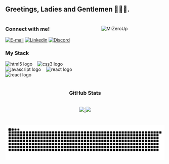 ## Greetings, Ladies and Gentlemen 👨‍💻🌐.

#

<img width="200px" height="200px" align="right" alt="MrZeroUp" src="https://media2.giphy.com/media/v1.Y2lkPTc5MGI3NjExM3M5dml2ZWRkbnV4MHlueDBtNjA2M3RjNXF6MnlvYnE5YzczYm15dyZlcD12MV9pbnRlcm5hbF9naWZfYnlfaWQmY3Q9Zw/2MsTpsglBOPKcMh7Aq/giphy.gif"> 

<h3 align="left">Connect with me!</h3>

[![E-mail](https://img.shields.io/badge/-Email-000?style=for-the-badge&logo=microsoft-outlook&logoColor=FF00F6&color:FFF)](mailto:alissondevwork@gmail.com)
[![Linkedin](https://img.shields.io/badge/-LinkedIn-000?style=for-the-badge&logo=linkedin&logoColor=FF00F6&color:FFF)](https://www.linkedin.com/in/alisson-matheus-2020002a0/)
[![Discord](https://img.shields.io/badge/-Discord-7289DA?style=for-the-badge&logo=discord&logoColor=FF00F6&color:FFF)](https://discord.gg/nByfSZeKW4)

<h3 align="left">My Stack </h3>

<div align="left">
    <img src="https://cdn.jsdelivr.net/gh/devicons/devicon/icons/html5/html5-original.svg" height="25" alt="html5 logo"  />
    <img width="8" />
    <img src="https://cdn.jsdelivr.net/gh/devicons/devicon/icons/css3/css3-original.svg" height="25" alt="css3 logo"  />
    <img width="8" />
    <img src="https://cdn.jsdelivr.net/gh/devicons/devicon/icons/javascript/javascript-original.svg" height="25" alt="javascript logo"  />
    <img width="8" />
    <img src="https://cdn.jsdelivr.net/gh/devicons/devicon/icons/react/react-original.svg" height="25" alt="react logo"  />
    <img width="8" />
    <img src="https://cdn.jsdelivr.net/gh/devicons/devicon/icons/nodejs/nodejs-original.svg" height="25" alt="react logo"  />
    <img width="8" />
</div>

#


<div style="text-align: center;" align="center">
  <h3> GitHub Stats </h3>
  <br>
  <a href="https://github.com/MrZeroUp">
  <img height="180em" src="https://github-readme-stats.vercel.app/api?username=MrZeroUp&theme=highcontrast&show_icons=true&include_all_commits=true&count_private=trueshow_icons=true">
  </a>
  <img height="180em" src="https://github-readme-stats.vercel.app/api/top-langs/?username=MrZeroUp&layout=compact&theme=highcontrast"> 
</div>

#

<picture align="center">
  <source media="(prefers-color-scheme: dark)" srcset="https://raw.githubusercontent.com/MrZeroUp/MrZeroUp/output/github-contribution-grid-snake-dark.svg">
  <source media="(prefers-color-scheme: light)" srcset="https://raw.githubusercontent.com/MrZeroUp/MrZeroUp/output/github-contribution-grid-snake-dark.svg">
  <img align="center" alt="github contribution grid snake animation" src="https://raw.githubusercontent.com/MrZeroUp/MrZeroUp/output/github-contribution-grid-snake.svg">
</picture>

